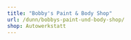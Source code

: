 ```yaml
---
title: "Bobby's Paint & Body Shop"
url: /dunn/bobbys-paint-und-body-shop/
shop: Autowerkstatt
---
```

